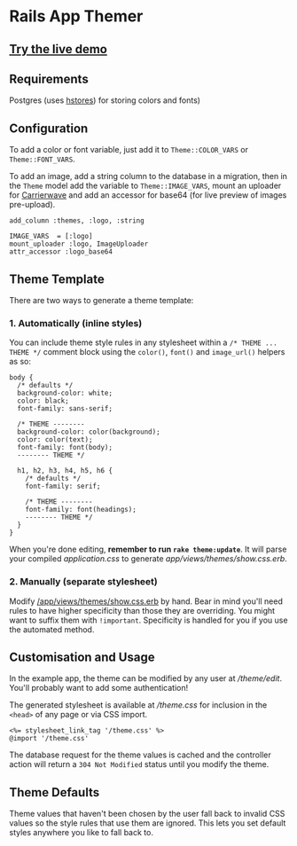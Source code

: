 # Rails App Themer

## [Try the live demo][demo]

## Requirements

Postgres (uses [hstores][]) for storing colors and fonts)

## Configuration

To add a color or font variable, just add it to `Theme::COLOR_VARS` or `Theme::FONT_VARS`.

To add an image, add a string column to the database in a migration, then in the `Theme` model add the variable to `Theme::IMAGE_VARS`, mount an uploader for [Carrierwave][] and add an accessor for base64 (for live preview of images pre-upload).

```
add_column :themes, :logo, :string

IMAGE_VARS  = [:logo]
mount_uploader :logo, ImageUploader
attr_accessor :logo_base64
```

## Theme Template

There are two ways to generate a theme template:

### 1. Automatically (inline styles)

You can include theme style rules in any stylesheet within a `/* THEME ... THEME */` comment block using the `color()`, `font()` and `image_url()` helpers as so:

```
body {
  /* defaults */
  background-color: white;
  color: black;
  font-family: sans-serif;

  /* THEME --------
  background-color: color(background);
  color: color(text);
  font-family: font(body);
  -------- THEME */

  h1, h2, h3, h4, h5, h6 {
    /* defaults */
    font-family: serif;

    /* THEME --------
    font-family: font(headings);
    -------- THEME */
  }
}
```

When you're done editing, **remember to run `rake theme:update`**. It will parse your compiled _application.css_ to generate _app/views/themes/show.css.erb_.

### 2. Manually (separate stylesheet)

Modify [/app/views/themes/show.css.erb][show] by hand. Bear in mind you'll need rules to have higher specificity than those they are overriding. You might want to suffix them with `!important`. Specificity is handled for you if you use the automated method.

## Customisation and Usage

In the example app, the theme can be modified by any user at _/theme/edit_. You'll probably want to add some authentication!

The generated stylesheet is available at _/theme.css_ for inclusion in the `<head>` of any page or via CSS import.

```
<%= stylesheet_link_tag '/theme.css' %>
@import '/theme.css'
```

The database request for the theme values is cached and the controller action will return a `304 Not Modified` status until you modify the theme.

## Theme Defaults

Theme values that haven't been chosen by the user fall back to invalid CSS values so the style rules that use them are ignored. This lets you set default styles anywhere you like to fall back to.

[demo]: http://app-themer.herokuapp.com/theme/edit
[hstores]: http://www.postgresql.org/docs/9.0/static/hstore.html
[Carrierwave]: https://github.com/carrierwaveuploader/carrierwave
[show]: https://github.com/samrayner/rails-app-themer/blob/master/app/views/themes/show.css.erb
